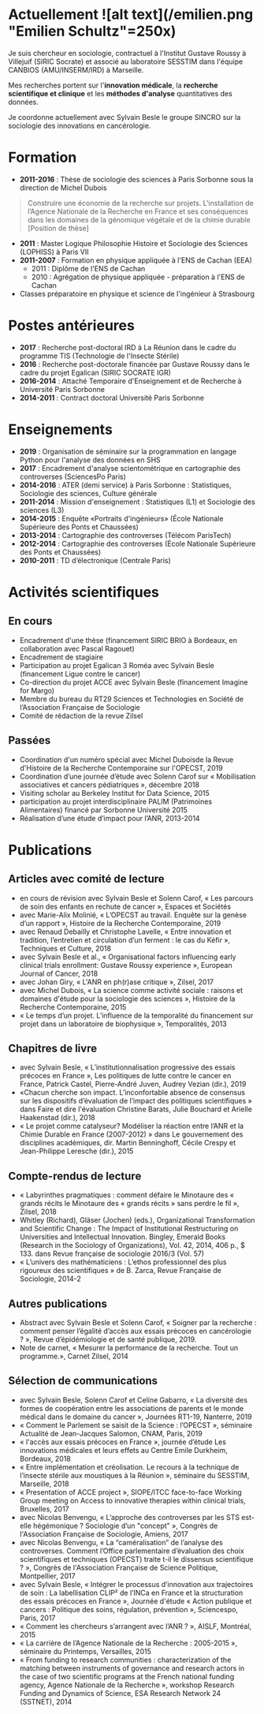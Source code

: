 # Actuellement ![alt text](/emilien.png "Emilien Schultz"=250x)

Je suis chercheur en sociologie, contractuel à l'Institut Gustave Roussy à Villejuif (SIRIC Socrate) et associé au laboratoire SESSTIM dans l'équipe CANBIOS (AMU/INSERM/IRD) à Marseille.

Mes recherches portent sur l'__innovation médicale__, la __recherche scientifique et clinique__ et les __méthodes d'analyse__ quantitatives des
données. 

Je coordonne actuellement avec Sylvain Besle le groupe SINCRO sur la sociologie des innovations en cancérologie.




# Formation

* __2011-2016__ : Thèse de sociologie des sciences à Paris Sorbonne sous la direction de Michel Dubois
>  Construire une économie de la recherche sur projets. L'installation de l’Agence Nationale de la Recherche en France et ses conséquences dans les domaines de la génomique végétale et de la chimie durable [Position de thèse]
* __2011__ : Master Logique Philosophie Histoire et Sociologie des Sciences (LOPHISS) à Paris VII
* __2011-2007__ : Formation en physique appliquée à l'ENS de Cachan (EEA)
    * 2011 : Diplôme de l'ENS de Cachan
    * 2010 : Agrégation de physique appliquée - préparation à l'ENS de Cachan
* Classes préparatoire en physique et science de l'ingénieur à Strasbourg
    
# Postes antérieures

* __2017__ : Recherche post-doctoral IRD à La Réunion dans le cadre du programme TIS (Technologie de l'Insecte Stérile)
* __2016__ : Recherche post-doctorale financée par Gustave Roussy dans le cadre du projet Egalican (SIRIC SOCRATE IGR)
* __2016-2014__ : Attaché Temporaire d'Enseignement et de Recherche à Université Paris Sorbonne
* __2014-2011__ : Contract doctoral Université Paris Sorbonne

# Enseignements
* __2019__ : Organisation de séminaire sur la programmation en langage Python pour l'analyse des données en SHS
* __2017__ : Encadrement d'analyse scientométrique en cartographie des controverses (SciencesPo Paris)
* __2014-2016__ : ATER (demi service) à Paris Sorbonne : Statistiques, Sociologie des sciences, Culture générale
* __2011-2014__ : Mission d'enseignement : Statistiques (L1) et Sociologie des sciences (L3)
* __2014-2015__ : Enquête «Portraits d'ingénieurs» (École Nationale Supérieure des Ponts et Chaussées)
* __2013-2014__ : Cartographie des controverses (Télécom ParisTech)
* __2012-2014__ : Cartographie des controverses (École Nationale Supérieure des Ponts et Chaussées)
* __2010-2011__ : TD d’électronique (Centrale Paris) 

# Activités scientifiques

## En cours
* Encadrement d'une thèse (financement SIRIC BRIO à Bordeaux, en collaboration avec Pascal Ragouet)
* Encadrement de stagiaire
* Participation au projet Egalican 3 Roméa avec Sylvain Besle (financement Ligue contre le cancer)
* Co-direction du projet ACCE avec Sylvain Besle (financement Imagine for Margo)
* Membre du bureau du RT29 Sciences et Technologies en Société de l’Association Française de Sociologie
* Comité de rédaction de la revue Zilsel

## Passées
* Coordination d'un numéro spécial avec Michel Duboisde la Revue d'Histoire de la Recherche Contemporaine sur l'OPECST, 2019
* Coordination d’une journée d’étude avec Solenn Carof sur « Mobilisation associatives et cancers pédiatriques », décembre 2018
* Visiting scholar au Berkeley Institut for Data Science, 2015
* participation au projet interdisciplinaire PALIM (Patrimoines Alimentaires) financé par Sorbonne Université 2015
* Réalisation d’une étude d’impact pour l’ANR, 2013-2014

# Publications

## Articles avec comité de lecture
* en cours de révision avec Sylvain Besle et Solenn Carof, « Les parcours de soin des enfants en rechute de cancer », Espaces et Sociétés 
* avec Marie-Alix Molinié, « L’OPECST au travail. Enquête sur la genèse d’un rapport », Histoire de la Recherche Contemporaine, 2019
* avec Renaud Debailly et Christophe Lavelle, « Entre innovation et tradition, l’entretien et circulation d’un ferment : le cas du Kéfir », Techniques et Culture, 2018
* avec Sylvain Besle et al., « Organisational factors influencing early clinical trials enrollment: Gustave Roussy experience », European Journal of Cancer, 2018
* avec Johan Giry, « L'ANR en ph(r)ase critique », Zilsel, 2017
* avec Michel Dubois, « La science comme activité sociale : raisons et domaines d'étude pour la sociologie des sciences », Histoire de la Recherche Contemporaine, 2015
* « Le temps d’un projet. L’influence de la temporalité du financement sur projet dans un laboratoire de biophysique », Temporalités, 2013

## Chapitres de livre
* avec Sylvain Besle, « L’institutionnalisation progressive des essais précoces en France », Les politiques de lutte contre le cancer en France, Patrick Castel, Pierre-André Juven, Audrey Vezian (dir.), 2019
* «Chacun cherche son impact. L’inconfortable absence de consensus sur les dispositifs d’évaluation de l’impact des politiques scientifiques » dans Faire et dire l'évaluation Christine Barats, Julie Bouchard et Arielle Haakenstad (dir.), 2018
* « Le projet comme catalyseur? Modéliser la réaction entre l’ANR et la Chimie Durable en France (2007-2012) » dans Le gouvernement des disciplines académiques, dir. Martin Benninghoff, Cécile Crespy et Jean-Philippe Leresche (dir.), 2015

## Compte-rendus de lecture
* « Labyrinthes pragmatiques : comment défaire le Minotaure des « grands récits le Minotaure des « grands récits » sans perdre le fil », Zilsel, 2018
* Whitley (Richard), Gläser (Jochen) (eds.), Organizational Transformation and Scientific Change : The Impact of Institutional Restructuring on Universities and Intellectual Innovation. Bingley, Emerald Books (Research in the Sociology of Organizations), Vol. 42, 2014, 406 p., $ 133. dans Revue française de sociologie 2016/3 (Vol. 57) 
* « L’univers des mathématiciens : L’ethos professionnel des plus rigoureux des scientifiques » de B. Zarca, Revue Française de Sociologie, 2014-2

## Autres publications
* Abstract avec Sylvain Besle et Solenn Carof, « Soigner par la recherche : comment penser l’égalité d’accès aux essais précoces en cancérologie ? », Revue d’épidémiologie et de santé publique, 2019.
* Note de carnet, « Mesurer la performance de la recherche. Tout un programme.», Carnet Zilsel, 2014

## Sélection de communications
* avec Sylvain Besle, Solenn Carof et Celine Gabarro, « La diversité des formes de coopération entre les associations de parents et le monde médical dans le domaine du cancer », Journées RT1-19, Nanterre, 2019
* « Comment le Parlement se saisit de la Science : l’OPECST », séminaire Actualité de Jean-Jacques Salomon, CNAM, Paris,  2019
* « l'accès aux essais précoces en France », journée d’étude Les innovations médicales et leurs effets au Centre Emile Durkheim, Bordeaux, 2018
* « Entre implémentation et créolisation. Le recours à la technique de l’insecte stérile aux moustiques à la Réunion », séminaire du SESSTIM, Marseille, 2018
* « Presentation of ACCE project », SIOPE/ITCC face-to-face Working Group meeting on Access to innovative therapies within clinical trials, Bruxelles, 2017
* avec Nicolas Benvengu, « L’approche des controverses par les STS est-elle hégémonique ? Sociologie d’un "concept" », Congrès de l'Association Française de Sociologie, Amiens, 2017
* avec Nicolas Benvengu, « La “caméralisation” de l’analyse des controverses. Comment l’Office parlementaire d’évaluation des choix scientifiques et techniques (OPECST) traite t-il le dissensus scientifique ? », Congrès de l'Association Française de Science Politique, Montpellier, 2017
* avec Sylvain Besle, « Intégrer le processus d’innovation aux trajectoires de soin : La labellisation CLIP² de l’INCa en France et la structuration des essais précoces en France », Journée d'étude « Action publique et cancers : Politique des soins, régulation, prévention », Sciencespo, Paris, 2017
* « Comment les chercheurs s’arrangent avec l’ANR ? », AISLF, Montréal, 2015
* « La carrière de l’Agence Nationale de la Recherche : 2005-2015 », séminaire du Printemps, Versailles, 2015
* « From funding to research communities : characterization of the matching between instruments of governance and research actors in the case of two scientific programs at the French national funding agency, Agence Nationale de la Recherche », workshop Research Funding and Dynamics of Science, ESA Research Network 24 (SSTNET), 2014

